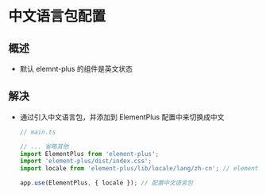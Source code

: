 # 中文语言包配置

## 概述

- 默认 elemnt-plus 的组件是英文状态

## 解决

- 通过引入中文语言包，并添加到 ElementPlus 配置中来切换成中文

    ```js
    // main.ts

    // ... 省略其他
    import ElementPlus from 'element-plus';
    import 'element-plus/dist/index.css';
    import locale from 'element-plus/lib/locale/lang/zh-cn'; // element-plus 中文语言包

    app.use(ElementPlus, { locale }); // 配置中文语言包
    ```
